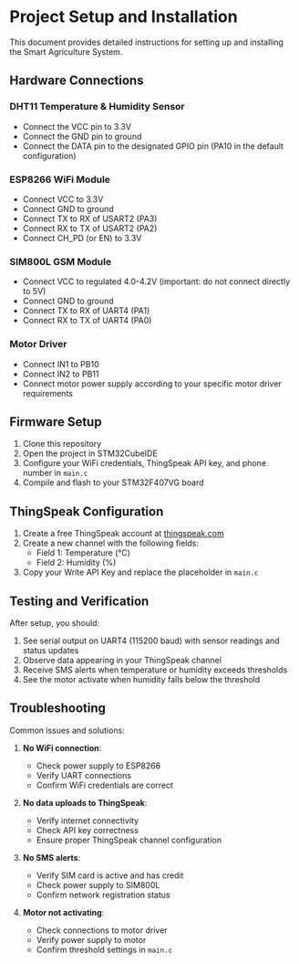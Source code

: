 # Project Setup and Installation

This document provides detailed instructions for setting up and installing the Smart Agriculture System.

## Hardware Connections

### DHT11 Temperature & Humidity Sensor
- Connect the VCC pin to 3.3V
- Connect the GND pin to ground
- Connect the DATA pin to the designated GPIO pin (PA10 in the default configuration)

### ESP8266 WiFi Module
- Connect VCC to 3.3V
- Connect GND to ground
- Connect TX to RX of USART2 (PA3)
- Connect RX to TX of USART2 (PA2)
- Connect CH_PD (or EN) to 3.3V

### SIM800L GSM Module
- Connect VCC to regulated 4.0-4.2V (important: do not connect directly to 5V)
- Connect GND to ground
- Connect TX to RX of UART4 (PA1)
- Connect RX to TX of UART4 (PA0)

### Motor Driver
- Connect IN1 to PB10
- Connect IN2 to PB11
- Connect motor power supply according to your specific motor driver requirements

## Firmware Setup

1. Clone this repository
2. Open the project in STM32CubeIDE
3. Configure your WiFi credentials, ThingSpeak API key, and phone number in `main.c`
4. Compile and flash to your STM32F407VG board

## ThingSpeak Configuration

1. Create a free ThingSpeak account at [thingspeak.com](https://thingspeak.com/)
2. Create a new channel with the following fields:
   - Field 1: Temperature (°C)
   - Field 2: Humidity (%)
3. Copy your Write API Key and replace the placeholder in `main.c`

## Testing and Verification

After setup, you should:
1. See serial output on UART4 (115200 baud) with sensor readings and status updates
2. Observe data appearing in your ThingSpeak channel
3. Receive SMS alerts when temperature or humidity exceeds thresholds
4. See the motor activate when humidity falls below the threshold

## Troubleshooting

Common issues and solutions:

1. **No WiFi connection**:
   - Check power supply to ESP8266
   - Verify UART connections
   - Confirm WiFi credentials are correct
   
2. **No data uploads to ThingSpeak**:
   - Verify internet connectivity
   - Check API key correctness
   - Ensure proper ThingSpeak channel configuration
   
3. **No SMS alerts**:
   - Verify SIM card is active and has credit
   - Check power supply to SIM800L
   - Confirm network registration status

4. **Motor not activating**:
   - Check connections to motor driver
   - Verify power supply to motor
   - Confirm threshold settings in `main.c`
